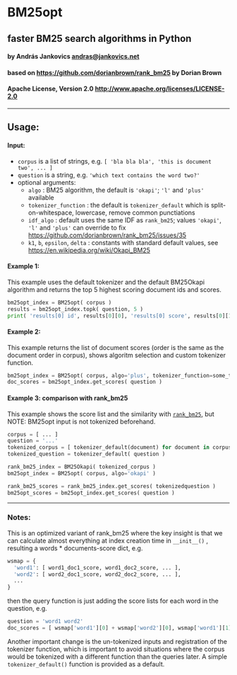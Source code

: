 # BM25opt
## faster BM25 search algorithms in Python
####  by András Jankovics andras@jankovics.net
####  based on https://github.com/dorianbrown/rank_bm25 by Dorian Brown
####  Apache License, Version 2.0 http://www.apache.org/licenses/LICENSE-2.0
----
## Usage:
#### Input:
 - ```corpus``` is a list of strings, e.g. ```[ 'bla bla bla', 'this is document two', ... ]```
 - ```question``` is a string, e.g. ```'which text contains the word two?'```
 - optional arguments:
   - ```algo``` : BM25 algorithm, the default is ```'okapi'```; ```'l'``` and ```'plus'``` available
   - ```tokenizer_function``` : the default is ```tokenizer_default``` which is split-on-whitespace, lowercase, remove common punctiations
   - ```idf_algo``` : default uses the same IDF as ```rank_bm25```; values ```'okapi'```, ```'l'``` and ```'plus'``` can override to fix https://github.com/dorianbrown/rank_bm25/issues/35
   - ```k1```, ```b```, ```epsilon```, ```delta``` : constants with standard default values, see https://en.wikipedia.org/wiki/Okapi_BM25
#### Example 1:
This example uses the default tokenizer and the default BM25Okapi algorithm and returns the top 5 highest scoring document ids and scores.
```python
bm25opt_index = BM25opt( corpus )
results = bm25opt_index.topk( question, 5 )
print( 'results[0] id', results[0][0], 'results[0] score', results[0][1], 'results[0] document', corpus[ results[0][0] ] )
```
#### Example 2:
This example returns the list of document scores (order is the same as the document order in corpus), shows algoritm selection and custom tokenizer function.
```python
bm25opt_index = BM25opt( corpus, algo='plus', tokenizer_function=some_tokenizer_function )
doc_scores = bm25opt_index.get_scores( question )
```
#### Example 3: comparison with rank_bm25
This example shows the score list and the similarity with [```rank_bm25```](https://github.com/dorianbrown/rank_bm25), but NOTE: BM25opt input is not tokenized beforehand.
```python
corpus = [ ... ]
question = '...'
tokenized_corpus = [ tokenizer_default(document) for document in corpus ]
tokenized_question = tokenizer_default( question )

rank_bm25_index = BM25Okapi( tokenized_corpus )
bm25opt_index = BM25opt( corpus, algo='okapi' )

rank_bm25_scores = rank_bm25_index.get_scores( tokenizedquestion )
bm25opt_scores = bm25opt_index.get_scores( question )
```
----
### Notes:
This is an optimized variant of rank_bm25 where the key insight is that we can calculate almost everything at index creation time in ```__init__()``` , resulting a words * documents-score dict, e.g.
```python
wsmap = {
  'word1': [ word1_doc1_score, word1_doc2_score, ... ],
  'word2': [ word2_doc1_score, word2_doc2_score, ... ],
  ...
}
```
then the query function is just adding the score lists for each word in the question, e.g. 
```python
question = 'word1 word2'
doc_scores = [ wsmap['word1'][0] + wsmap['word2'][0], wsmap['word1'][1] + wsmap['word2'][1], ... ]
```
Another important change is the un-tokenized inputs and registration of the tokenizer function, which is important to avoid situations where the corpus would be tokenized with a different function than the queries later. A simple ```tokenizer_default()``` function is provided as a default.

